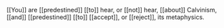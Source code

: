[[You]] are [[predestined]] [[to]] hear, or [[not]] hear, [[about]] Calvinism, [[and]] [[predestined]] [[to]] [[accept]], or [[reject]], its metaphysics.